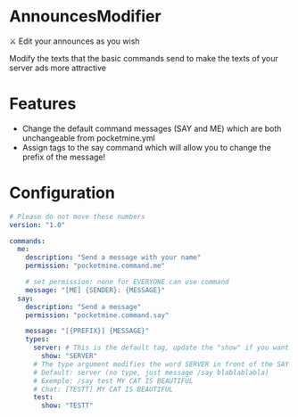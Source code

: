 # AnnouncesModifier
⚔️ Edit your announces as you wish

Modify the texts that the basic commands send to make the texts of your server ads more attractive
# Features
- Change the default command messages (SAY and ME) which are both unchangeable from pocketmine.yml
- Assign tags to the say command which will allow you to change the prefix of the message!
# Configuration
```YAML
# Please do not move these numbers
version: "1.0"

commands:
  me:
    description: "Send a message with your name"
    permission: "pocketmine.command.me"

    # set permission: none for EVERYONE can use command
    message: "[ME] {SENDER}: {MESSAGE}"
  say:
    description: "Send a message"
    permission: "pocketmine.command.say"

    message: "[{PREFIX}] {MESSAGE}"
    types:
      server: # This is the default tag, update the "show" if you want
        show: "SERVER"
      # The type argument modifies the word SERVER in front of the SAY message, if you want to create several prefixes define here
      # Default: server (no type, just message /say blablablabla)
      # Exemple: /say test MY CAT IS BEAUTIFUL
      # Chat: [TESTT] MY CAT IS BEAUTIFUL
      test:
        show: "TESTT"
```